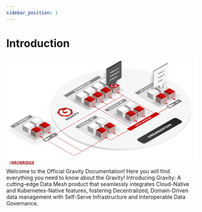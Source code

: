 ```yaml
---
sidebar_position: 1
---
```


# Introduction
![](./img/overview.webp)
Welcome to the Official Gravity Documentation! Here you will find everything you need to know about the Gravity! 
Introducing Gravity: A cutting-edge Data Mesh product that seamlessly integrates Cloud-Native and Kubernetes-Native features, fostering Decentralized, Domain-Driven data management with Self-Serve Infrastructure and Interoperable Data Governance.


